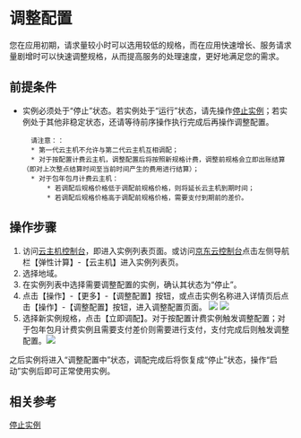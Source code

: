 # 调整配置

您在应用初期，请求量较小时可以选用较低的规格，而在应用快速增长、服务请求量剧增时可以快速调整规格，从而提高服务的处理速度，更好地满足您的需求。

## 前提条件

* 实例必须处于“停止”状态。若实例处于“运行”状态，请先操作[停止实例](Stop-Instance.md)；若实例处于其他非稳定状态，还请等待前序操作执行完成后再操作调整配置。
	
		请注意：：
		* 第一代云主机不允许与第二代云主机互相调配；
		* 对于按配置计费云主机，调整配置后将按照新规格计费，调整前规格会立即出账结算（即对上次整点结算时间至当前时间产生的费用进行结算）；
		* 对于包年包月计费云主机：
			* 若调配后规格价格低于调配前规格价格，则将延长云主机到期时间；
			* 若调配后规格价格高于调配前规格价格，需要支付到期前的差价。


## 操作步骤
1. 访问[云主机控制台](https://cns-console.jdcloud.com/host/compute/list)，即进入实例列表页面。或访问[京东云控制台](https://console.jdcloud.com)点击左侧导航栏【弹性计算】-【云主机】进入实例列表页。
2. 选择地域。
3. 在实例列表中选择需要调整配置的实例，确认其状态为“停止”。
4. 点击【操作】-【更多】-【调整配置】按钮，或点击实例名称进入详情页后点击【操作】-【调整配置】按钮，进入调整配置页面。
![](../../../../../image/vm/resize1.png) ![](../../../../../image/vm/resize2.png)
5. 选择新实例规格，点击【立即调配】。对于按配置计费实例触发调整配置；对于包年包月计费实例且需要支付差价则需要进行支付，支付完成后则触发调整配置。![](../../../../../image/vm/resize3.png)

之后实例将进入“调整配置中”状态，调配完成后将恢复成“停止”状态，操作“启动”实例后即可正常使用实例。
## 相关参考

[停止实例](Stop-Instance.md)
